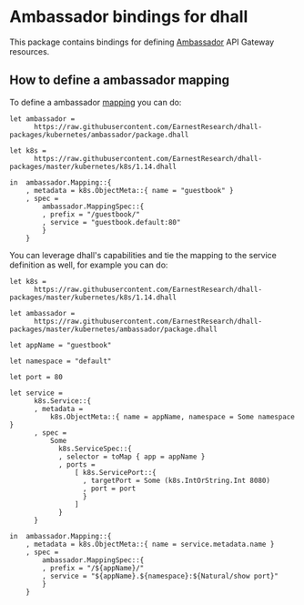 # Ambassador bindings for dhall

This package contains bindings for defining [Ambassador](https://getambassador.io) API Gateway resources.

## How to define a ambassador mapping
To define a ambassador [mapping](https://www.getambassador.io/reference/mappings/) you can do:

```dhall
let ambassador =
      https://raw.githubusercontent.com/EarnestResearch/dhall-packages/kubernetes/ambassador/package.dhall

let k8s =
      https://raw.githubusercontent.com/EarnestResearch/dhall-packages/master/kubernetes/k8s/1.14.dhall

in  ambassador.Mapping::{
    , metadata = k8s.ObjectMeta::{ name = "guestbook" }
    , spec =
        ambassador.MappingSpec::{
        , prefix = "/guestbook/"
        , service = "guestbook.default:80"
        }
    }
```

You can leverage dhall's capabilities and tie the mapping to the service definition as well, for example you can do:

```dhall
let k8s =
      https://raw.githubusercontent.com/EarnestResearch/dhall-packages/master/kubernetes/k8s/1.14.dhall

let ambassador =
      https://raw.githubusercontent.com/EarnestResearch/dhall-packages/master/kubernetes/ambassador/package.dhall

let appName = "guestbook"

let namespace = "default"

let port = 80

let service =
      k8s.Service::{
      , metadata =
          k8s.ObjectMeta::{ name = appName, namespace = Some namespace }
      , spec =
          Some
            k8s.ServiceSpec::{
            , selector = toMap { app = appName }
            , ports =
                [ k8s.ServicePort::{
                  , targetPort = Some (k8s.IntOrString.Int 8080)
                  , port = port
                  }
                ]
            }
      }

in  ambassador.Mapping::{
    , metadata = k8s.ObjectMeta::{ name = service.metadata.name }
    , spec =
        ambassador.MappingSpec::{
        , prefix = "/${appName}/"
        , service = "${appName}.${namespace}:${Natural/show port}"
        }
    }
```